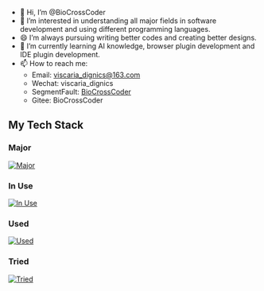 - 👋 Hi, I’m @BioCrossCoder
- 👀 I’m interested in understanding all major fields in software development and using different programming languages.
- 😄 I’m always pursuing writing better codes and creating better designs.
- 🌱 I’m currently learning AI knowledge, browser plugin development and IDE plugin development.
- 📫 How to reach me:
  - Email: viscaria_dignics@163.com
  - Wechat: viscaria_dignics
  - SegmentFault: [BioCrossCoder](https://segmentfault.com/u/biocrosscoder)
  - Gitee: BioCrossCoder

## My Tech Stack

### Major

[![Major](https://skillicons.dev/icons?i=py,go,ts,vue,react,vscode,js,css,html)](https://skillicons.dev)

### In Use

[![In Use](https://skillicons.dev/icons?i=docker,kubernetes,mysql,redis,kafka,linux,ubuntu,bash,vim,git,github,regex,md,django,sqlite,nodejs,npm,vite,windows,powershell)](https://skillicons.dev)

### Used

[![Used](https://skillicons.dev/icons?i=electron,express,selenium,c,flask,mongodb,nginx,emotion,pinia,sass,webpack,pycharm)](https://skillicons.dev)

### Tried
[![Tried](https://skillicons.dev/icons?i=dart,flutter,java,cs,cpp,prometheus,grafana,postman,r,vitest)](https://skillicons.dev)
